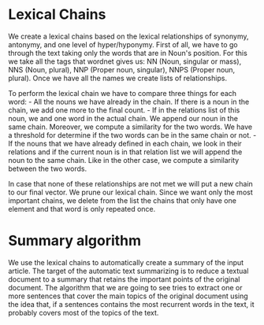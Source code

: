 # Lexical Chains

We create a lexical chains based on the lexical relationships of synonymy, antonymy, and one level of hyper/hyponymy. First of all, we have
to go through the text taking only the words that are in Noun's position. For this we take all the tags that wordnet gives us: NN (Noun, 
singular or mass), NNS (Noun, plural), NNP (Proper noun, singular), NNPS (Proper noun, plural). Once we have all the names we create lists
of relationships.

To perform the lexical chain we have to compare three things for each word:
    - All the nouns we have already in the chain. If there is a noun in the chain, we add one more to the final count.
    - If in the relations list of this noun, we and one word in the actual chain. We append our noun in the same chain. Moreover, we compute a similarity for the two
    words. We have a threshold for determine if the two words can be in the same chain or not.
    - If the nouns that we have already defined in each chain, we look in their relations and if the current noun is in that relation list we will append the noun to the same
    chain. Like in the other case, we compute a similarity between the two words. 
    
In case that none of these relationships are not met we will put a new chain to our final vector. We prune our lexical chain. Since we want only the most important
chains, we delete from the list the chains that only have one element and that word is only repeated once.

# Summary algorithm
We use the lexical chains to automatically create a summary of the input article. The target of the automatic text summarizing is to reduce
a textual document to a summary that retains the important points of the original document. The algorithm that we are going to see tries 
to extract one or more sentences that cover the main topics of the original document using the idea that, if a sentences contains the most
recurrent words in the text, it probably covers most of the topics of the text.
